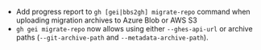 - Add progress report to `gh [gei|bbs2gh] migrate-repo` command when uploading migration archives to Azure Blob or AWS S3
- `gh gei migrate-repo` now allows using either `--ghes-api-url` or archive paths (`--git-archive-path` and `--metadata-archive-path`).
